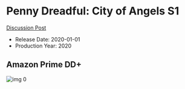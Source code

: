 # Penny Dreadful: City of Angels S1

[Discussion Post](https://www.avsforum.com/threads/bass-eq-for-filtered-movies.2995212/post-59878218)

* Release Date: 2020-01-01
* Production Year: 2020

## Amazon Prime DD+

![img 0](https://i.imgur.com/mE4KVwm.jpg)

